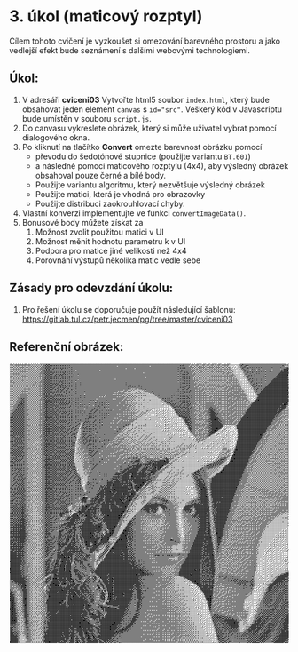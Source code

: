 # 3. úkol (maticový rozptyl)
Cílem tohoto cvičení je vyzkoušet si omezování barevného prostoru a jako vedlejší efekt bude seznámení s dalšími webovými technologiemi.

## Úkol:
1. V adresáři **cviceni03** Vytvořte html5 soubor `index.html`, který bude obsahovat jeden element `canvas` s `id="src"`. Veškerý kód v Javascriptu bude umístěn v souboru `script.js`.
2. Do canvasu vykreslete obrázek, který si může uživatel vybrat pomocí dialogového okna.
3. Po kliknutí na tlačítko __Convert__ omezte barevnost obrázku pomocí
    - převodu do šedotónové stupnice (použijte variantu `BT.601`)
    - a následně pomocí maticového rozptylu (4x4), aby výsledný obrázek obsahoval pouze černé a bílé body. 
    - Použijte variantu algoritmu, který nezvětšuje výsledný obrázek
    - Použijte matici, která je vhodná pro obrazovky
    - Použijte distribuci zaokrouhlovací chyby.
4. Vlastní konverzi implementujte ve funkci `convertImageData()`.
5. Bonusové body můžete získat za
    1. Možnost zvolit použitou matici v UI
    2. Možnost měnit hodnotu parametru k v UI
    3. Podpora pro matice jiné velikosti než 4x4
    4. Porovnání výstupů několika matic vedle sebe

## Zásady pro odevzdání úkolu:
1. Pro řešení úkolu se doporučuje použít následující šablonu: https://gitlab.tul.cz/petr.jecmen/pg/tree/master/cviceni03

## Referenční obrázek:
![Reference](reference.png)
